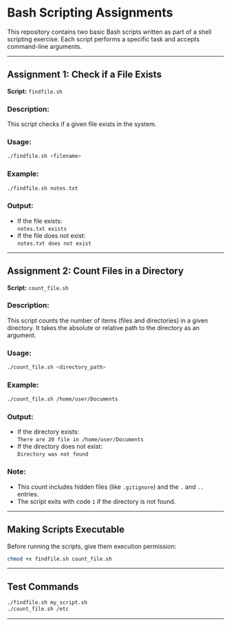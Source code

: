 # Bash Scripting Assignments

This repository contains two basic Bash scripts written as part of a shell scripting exercise. Each script performs a specific task and accepts command-line arguments.

---

## Assignment 1: Check if a File Exists

**Script:** `findfile.sh`

### Description:
This script checks if a given file exists in the system.

### Usage:
```bash
./findfile.sh <filename>
```

### Example:
```bash
./findfile.sh notes.txt
```

### Output:
- If the file exists:  
  `notes.txt exists`
- If the file does not exist:  
  `notes.txt does not exist`

---

## Assignment 2: Count Files in a Directory

**Script:** `count_file.sh`

### Description:
This script counts the number of items (files and directories) in a given directory. It takes the absolute or relative path to the directory as an argument.

### Usage:
```bash
./count_file.sh <directory_path>
```

### Example:
```bash
./count_file.sh /home/user/Documents
```

### Output:
- If the directory exists:  
  `There are 20 file in /home/user/Documents`
- If the directory does not exist:  
  `Directory was not found`

### Note:
- This count includes hidden files (like `.gitignore`) and the `.` and `..` entries.
- The script exits with code `1` if the directory is not found.

---

## Making Scripts Executable

Before running the scripts, give them execution permission:

```bash
chmod +x findfile.sh count_file.sh
```

---

## Test Commands

```bash
./findfile.sh my_script.sh
./count_file.sh /etc
```
---